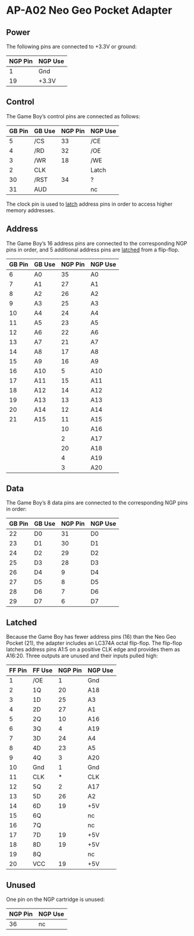 # AP-A02 Neo Geo Pocket Adapter

## Power

The following pins are connected to +3.3V or ground:

| NGP Pin | NGP Use |
| --- | --- |
| 1   | Gnd |
| 19  | +3.3V |

## Control

The Game Boy’s control pins are connected as follows:

| GB Pin | GB Use | NGP Pin | NGP Use |
| --- | --- | --- | --- |
| 5   | /CS | 33  | /CE |
| 4   | /RD | 32  | /OE |
| 3   | /WR | 18  | /WE |
| 2   | CLK |     | Latch |
| 30  | /RST | 34 | ?   |
| 31  | AUD |     | nc  |

The clock pin is used to [latch](#latched) address pins in order to access higher memory addresses.

## Address

The Game Boy’s 16 address pins are connected to the corresponding NGP pins in order, and 5 additional address pins are [latched](#latched) from a flip-flop.

| GB Pin | GB Use | NGP Pin | NGP Use |
| --- | --- | --- | --- |
| 6   | A0  | 35  | A0  |
| 7   | A1  | 27  | A1  |
| 8   | A2  | 26  | A2  |
| 9   | A3  | 25  | A3  |
| 10  | A4  | 24  | A4  |
| 11  | A5  | 23  | A5  |
| 12  | A6  | 22  | A6  |
| 13  | A7  | 21  | A7  |
| 14  | A8  | 17  | A8  |
| 15  | A9  | 16  | A9  |
| 16  | A10 | 5   | A10 |
| 17  | A11 | 15  | A11 |
| 18  | A12 | 14  | A12 |
| 19  | A13 | 13  | A13 |
| 20  | A14 | 12  | A14 |
| 21  | A15 | 11  | A15 |
|     |     | 10  | A16 |
|     |     | 2   | A17 |
|     |     | 20  | A18 |
|     |     | 4   | A19 |
|     |     | 3   | A20 |

## Data

The Game Boy’s 8 data pins are connected to the corresponding NGP pins in order:

| GB Pin | GB Use | NGP Pin | NGP Use |
| --- | --- | --- | --- |
| 22  | D0  | 31  | D0  |
| 23  | D1  | 30  | D1  |
| 24  | D2  | 29  | D2  |
| 25  | D3  | 28  | D3  |
| 26  | D4  | 9   | D4  |
| 27  | D5  | 8   | D5  |
| 28  | D6  | 7   | D6  |
| 29  | D7  | 6   | D7  |

## Latched

Because the Game Boy has fewer address pins (16) than the Neo Geo Pocket (21), the adapter includes an LC374A octal flip-flop. The flip-flop latches address pins A1:5 on a positive CLK edge and provides them as A16:20. Three outputs are unused and their inputs pulled high:

| FF Pin | FF Use | NGP Pin | NGP Use |
| --- | --- | --- | --- |
| 1   | /OE | 1   | Gnd |
| 2   | 1Q  | 20  | A18 |
| 3   | 1D  | 25  | A3  |
| 4   | 2D  | 27  | A1  |
| 5   | 2Q  | 10  | A16 |
| 6   | 3Q  | 4   | A19 |
| 7   | 3D  | 24  | A4  |
| 8   | 4D  | 23  | A5  |
| 9   | 4Q  | 3   | A20 |
| 10  | Gnd | 1   | Gnd |
| 11  | CLK | *   | CLK |
| 12  | 5Q  | 2   | A17 |
| 13  | 5D  | 26  | A2  |
| 14  | 6D  | 19  | +5V |
| 15  | 6Q  |     | nc  |
| 16  | 7Q  |     | nc  |
| 17  | 7D  | 19  | +5V |
| 18  | 8D  | 19  | +5V |
| 19  | 8Q  |     | nc  |
| 20  | VCC | 19  | +5V |

## Unused

One pin on the NGP cartridge is unused:

| NGP Pin | NGP Use |
| --- | --- |
| 36  | nc  |
